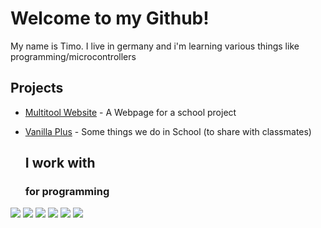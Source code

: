 # Welcome to my Github!

My name is Timo. I live in germany and i'm learning various things like programming/microcontrollers

## Projects

- [Multitool Website](https://github.com/Timohub3005/Projektarbeit) - A Webpage for a school project
- [Vanilla Plus](https://github.com/Timohub3005/Unterichtsstoff) - Some things we do in School (to share with classmates)

  ## I work with

  ### for programming
![](https://img.shields.io/badge/PHP-777BB4?style=for-the-badge&logo=php&logoColor=white) ![](https://img.shields.io/badge/HTML5-E34F26?style=for-the-badge&logo=html5&logoColor=white) ![](https://img.shields.io/badge/Python-FFD43B?style=for-the-badge&logo=python&logoColor=blue) ![](https://img.shields.io/badge/CSS3-1572B6?style=for-the-badge&logo=css3&logoColor=white) 
 ![](https://img.shields.io/badge/VSCode-0078D4?style=for-the-badge&logo=visual%20studio%20code&logoColor=white)  ![](https://img.shields.io/badge/Arduino_IDE-00979D?style=for-the-badge&logo=arduino&logoColor=white) 

